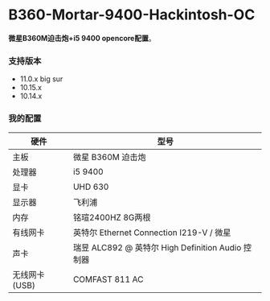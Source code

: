 # B360-Mortar-9400-Hackintosh-OC

**微星B360M迫击炮+i5 9400 opencore配置**。

### 支持版本

- 11.0.x big sur
- 10.15.x
- 10.14.x



### 我的配置

| 硬件          | 型号                                              |
| ------------- | ------------------------------------------------- |
| 主板          | 微星 B360M 迫击炮                                 |
| 处理器        | i5 9400                                         |
| 显卡          | UHD 630                      |
| 显示器        | 飞利浦                                            |
| 内存          | 铭瑄2400HZ 8G两根                                 |
| 有线网卡      | 英特尔 Ethernet Connection I219-V / 微星          |
| 声卡          | 瑞昱 ALC892 @ 英特尔 High Definition Audio 控制器 |
| 无线网卡(USB) | COMFAST 811 AC                                    |


